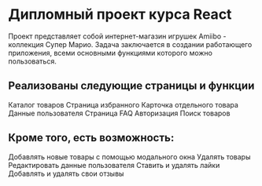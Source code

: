 # Дипломный проект курса React

Проект представляет собой интернет-магазин игрушек Amiibo - коллекция Супер Марио.
Задача заключается в создании работающего приложения, всеми основными функциями которого можно пользоваться.

## Реализованы следующие страницы и функции

Каталог товаров
Страница избранного
Карточка отдельного товара
Данные пользователя
Страница FAQ
Авторизация
Поиск товаров

## Кроме того, есть возможность:

Добавлять новые товары с помощью модального окна
Удалять товары
Редактировать данные пользователя
Ставить и удалять лайки
Добавлять и удалять свои отзывы

